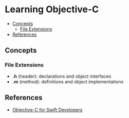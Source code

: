 # Learning Objective-C

<!-- START doctoc generated TOC please keep comment here to allow auto update -->
<!-- DON'T EDIT THIS SECTION, INSTEAD RE-RUN doctoc TO UPDATE -->


- [Concepts](#concepts)
  - [File Extensions](#file-extensions)
- [References](#references)

<!-- END doctoc generated TOC please keep comment here to allow auto update -->


## Concepts

### File Extensions
* **.h** (header): declarations and object interfaces
* **.m** (method): definitions and object implementations


## References

- [Objective-C for Swift Developers](https://teamtreehouse.com/library/objectivec-for-swift-developers-2)
